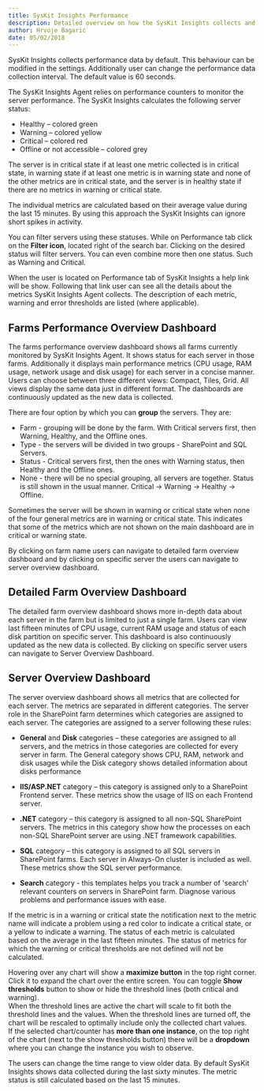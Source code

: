 ```yaml
---
title: SysKit Insights Performance 
description: Detailed overview on how the SysKit Insights collects and presents farm performance data.
author: Hrvoje Bagarić
date: 05/02/2018
---
```


SysKit Insights collects performance data by default. This behaviour can be modified in the settings. Additionally user can change the performance data collection interval. The default value is 60 seconds.

The SysKit Insights Agent relies on performance counters to monitor the server performance. The SysKit Insights calculates the following server status:

- Healthy – colored green
- Warning – colored yellow
- Critical – colored red
- Offline or not accessible – colored grey

The server is in critical state if at least one metric collected is in critical state, in warning state if at least one metric is in warning state and none of the other metrics are in critical state, and the server is in healthy state if there are no metrics in warning or critical state.

The individual metrics are calculated based on their average value during the last 15 minutes. By using this approach the SysKit Insights can ignore short spikes in activity.

You can filter servers using these statuses. While on Performance tab click on the __Filter icon__, located right of the search bar. Clicking on the desired status will filter servers. You can even combine more then one status. Such as Warning and Critical.

When the user is located on Performance tab of SysKit Insights a help link will be show. Following that link user can see all the details about the metrics SysKit Insights Agent collects. The description of each metric, warning and error thresholds are listed (where applicable).


## Farms Performance Overview Dashboard

The farms performance overview dashboard shows all farms currently monitored by SysKit Insights Agent. It shows status for each server in those farms. Additionally it displays main performance metrics (CPU usage, RAM usage, network usage and disk usage) for each server in a concise manner. Users can choose between three different views: Compact, Tiles, Grid. All views display the same data just in different format. The dashboards are continuously updated as the new data is collected.  

There are four option by which you can __group__ the servers. They are: 
* Farm - grouping will be done by the farm. With Critical servers first, then Warning, Healthy, and the Offline ones. 
* Type - the servers will be divided in two groups - SharePoint and SQL Servers.
* Status - Critical servers first, then the ones with Warning status, then Healthy and the Offline ones. 
* None - there will be no special grouping, all servers are together. Status is still shown in the usual manner. Critical -> Warning -> Healthy -> Offline.

Sometimes the server will be shown in warning or critical state when none of the four general metrics are in warning or critical state. This indicates that some of the metrics which are not shown on the main dashboard are in critical or warning state.


By clicking on farm name users can navigate to detailed farm overview dashboard and by clicking on specific server the users can navigate to server overview dashboard.

##  Detailed Farm Overview Dashboard

The detailed farm overview dashboard shows more in-depth data about each server in the farm but is limited to just a single farm. Users can view last fifteen minutes of CPU usage, current RAM usage and status of each disk partition on specific server. This dashboard is also continuously updated as the new data is collected. By clicking on specific server users can navigate to Server Overview Dashboard.

## Server Overview Dashboard

The server overview dashboard shows all metrics that are collected for each server. The metrics are separated in different categories. The server role in the SharePoint farm determines which categories are assigned to each server. The categories are assigned to a server following these rules:

- __General__ and __Disk__ categories – these categories are assigned to all servers, and the metrics in those categories are collected for every server in farm. The General category shows CPU, RAM, network and disk usages while the Disk category shows detailed information about disks performance

- __IIS/ASP.NET__ category – this category is assigned only to a SharePoint Frontend server. These metrics show the usage of IIS on each Frontend server.

- __.NET__ category – this category is assigned to all non-SQL SharePoint servers. The metrics in this category show how the processes on each non-SQL SharePoint server are using .NET framework capabilities.

- __SQL__ category – this category is assigned to all SQL servers in SharePoint farms. Each server in Always-On cluster is included as well. These metrics show the SQL server performance.

- __Search__ category - this templates helps you track a number of 'search' relevant counters on servers in SharePoint farm. Diagnose various problems and performance issues with ease.

If the metric is in a warning or critical state the notification next to the metric name will indicate a problem using a red color to indicate a critical state, or a yellow to indicate a warning.
The status of each metric is calculated based on the average in the last fifteen minutes. The status of metrics for which the warning or critical thresholds are not defined will not be calculated.  

Hovering over any chart will show a __maximize button__ in the top right corner. Click it to expand the chart over the entire screen. You can toggle __Show thresholds__ button to show or hide the threshold lines (both critical and warning).  
When the threshold lines are active the chart will scale to fit both the threshold lines and the values. When the threshold lines are turned off, the chart will be rescaled to optimally include only the collected chart values.  
If the selected chart/counter has __more than one instance__, on the top right of the chart (next to the show thresholds button) there will be a __dropdown__ where you can change the instance you wish to observe.
 

The users can change the time range to view older data. By default SysKit Insights shows data collected during the last sixty minutes. The metric status is still calculated based on the last 15 minutes.

